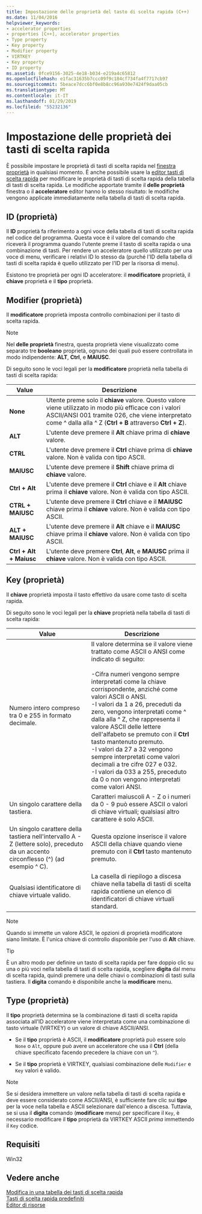 ```yaml
---
title: Impostazione delle proprietà del tasto di scelta rapida (C++)
ms.date: 11/04/2016
helpviewer_keywords:
- accelerator properties
- properties [C++], accelerator properties
- Type property
- Key property
- Modifier property
- VIRTKEY
- Key property
- ID property
ms.assetid: 0fce9156-3025-4e18-b034-e219a4c65812
ms.openlocfilehash: e1fac31635b7ccc09f9c184cf734fa4f7717cb97
ms.sourcegitcommit: 5beace7dcc6bf0e8b8cc96a930e7424f9daa05cb
ms.translationtype: MT
ms.contentlocale: it-IT
ms.lasthandoff: 01/29/2019
ms.locfileid: "55232136"
---
```

# <a name="setting-accelerator-properties"></a>Impostazione delle proprietà dei tasti di scelta rapida

È possibile impostare le proprietà di tasti di scelta rapida nel [finestra proprietà](/visualstudio/ide/reference/properties-window) in qualsiasi momento. È anche possibile usare la [editor tasti di scelta rapida](../windows/accelerator-editor.md) per modificare le proprietà di tasti di scelta rapida della tabella di tasti di scelta rapida. Le modifiche apportate tramite il **delle proprietà** finestra o il **acceleratore** editor hanno lo stesso risultato: le modifiche vengono applicate immediatamente nella tabella di tasti di scelta rapida.

## <a name="id-property"></a>ID (proprietà)

Il **ID** proprietà fa riferimento a ogni voce della tabella di tasti di scelta rapida nel codice del programma. Questa voce è il valore del comando che riceverà il programma quando l'utente preme il tasto di scelta rapida o una combinazione di tasti. Per rendere un acceleratore quello utilizzato per una voce di menu, verificare i relativi ID lo stesso da (purché l'ID della tabella di tasti di scelta rapida è quello utilizzato per l'ID per la risorsa di menu).

Esistono tre proprietà per ogni ID acceleratore: il **modificatore** proprietà, il **chiave** proprietà e il **tipo** proprietà.

## <a name="modifier-property"></a>Modifier (proprietà)

Il **modificatore** proprietà imposta controllo combinazioni per il tasto di scelta rapida.

> [!NOTE]
> Nel **delle proprietà** finestra, questa proprietà viene visualizzato come separato tre **booleano** proprietà, ognuno dei quali può essere controllata in modo indipendente: **ALT**, **Ctrl**, e **MAIUSC**.

Di seguito sono le voci legali per la **modificatore** proprietà nella tabella di tasti di scelta rapida:

   |Value|Descrizione|
   |-----------|-----------------|
   |**None**|Utente preme solo il **chiave** valore. Questo valore viene utilizzato in modo più efficace con i valori ASCII/ANSI 001 tramite 026, che viene interpretato come ^ dalla alla ^ Z (**Ctrl + B** attraverso **Ctrl + Z**).|
   |**ALT**|L'utente deve premere il **Alt** chiave prima di **chiave** valore.|
   |**CTRL**|L'utente deve premere il **Ctrl** chiave prima di **chiave** valore. Non è valida con tipo ASCII.|
   |**MAIUSC**|L'utente deve premere il **Shift** chiave prima di **chiave** valore.|
   |**Ctrl + Alt**|L'utente deve premere il **Ctrl** chiave e il **Alt** chiave prima il **chiave** valore. Non è valida con tipo ASCII.|
   |**CTRL + MAIUSC**|L'utente deve premere il **Ctrl** chiave e il **MAIUSC** chiave prima il **chiave** valore. Non è valida con tipo ASCII.|
   |**ALT + MAIUSC**|L'utente deve premere il **Alt** chiave e il **MAIUSC** chiave prima il **chiave** valore. Non è valida con tipo ASCII.|
   |**Ctrl + Alt + Maiusc**|L'utente deve premere **Ctrl**, **Alt**, e **MAIUSC** prima il **chiave** valore. Non è valida con tipo ASCII.|

## <a name="key-property"></a>Key (proprietà)

Il **chiave** proprietà imposta il tasto effettivo da usare come tasto di scelta rapida.

Di seguito sono le voci legali per la **chiave** proprietà nella tabella di tasti di scelta rapida:

   |Value|Descrizione|
   |-----------|-----------------|
   |Numero intero compreso tra 0 e 255 in formato decimale.|Il valore determina se il valore viene trattato come ASCII o ANSI come indicato di seguito:<br/><br/>-Cifra numeri vengono sempre interpretati come la chiave corrispondente, anziché come valori ASCII o ANSI.<br/>-I valori da 1 a 26, preceduti da zero, vengono interpretati come ^ dalla alla ^ Z, che rappresenta il valore ASCII delle lettere dell'alfabeto se premuto con il **Ctrl** tasto mantenuto premuto.<br/>-I valori da 27 a 32 vengono sempre interpretati come valori decimali a tre cifre 027 e 032.<br/>-I valori da 033 a 255, preceduto da 0 o non vengono interpretati come valori ANSI.|
   |Un singolo carattere della tastiera.|Caratteri maiuscoli A - Z o i numeri da 0 - 9 può essere ASCII o valori di chiave virtuali; qualsiasi altro carattere è solo ASCII.|
   |Un singolo carattere della tastiera nell'intervallo A - Z (lettere solo), preceduto da un accento circonflesso (^) (ad esempio ^ C).|Questa opzione inserisce il valore ASCII della chiave quando viene premuto con il **Ctrl** tasto mantenuto premuto.|
   |Qualsiasi identificatore di chiave virtuale valido.|La casella di riepilogo a discesa chiave nella tabella di tasti di scelta rapida contiene un elenco di identificatori di chiave virtuali standard.|

> [!NOTE]
> Quando si immette un valore ASCII, le opzioni di proprietà modificatore siano limitate. È l'unica chiave di controllo disponibile per l'uso di **Alt** chiave.

> [!TIP]
> È un altro modo per definire un tasto di scelta rapida per fare doppio clic su una o più voci nella tabella di tasti di scelta rapida, scegliere **digita** dal menu di scelta rapida, quindi premere una delle chiavi o combinazioni di tasti sulla tastiera. Il **digita** comando è disponibile anche la **modificare** menu.

## <a name="type-property"></a>Type (proprietà)

Il **tipo** proprietà determina se la combinazione di tasti di scelta rapida associata all'ID acceleratore viene interpretata come una combinazione di tasto virtuale (VIRTKEY) o un valore di chiave ASCII/ANSI.

- Se il **tipo** proprietà è ASCII, il **modificatore** proprietà può essere solo `None` o `Alt`, oppure può avere un acceleratore che usa il **Ctrl** (della chiave specificato facendo precedere la chiave con un `^`).

- Se il **tipo** proprietà è VIRTKEY, qualsiasi combinazione delle `Modifier` e `Key` valori è valido.

> [!NOTE]
> Se si desidera immettere un valore nella tabella di tasti di scelta rapida e deve essere considerato come ASCII/ANSI, è sufficiente fare clic sui **tipo** per la voce nella tabella e ASCII selezionare dall'elenco a discesa. Tuttavia, se si usa il **digita** comando (**modificare** menu) per specificare il `Key`, è necessario modificare il **tipo** proprietà da VIRTKEY ASCII *prima* immettendo il `Key` codice.

## <a name="requirements"></a>Requisiti

Win32

## <a name="see-also"></a>Vedere anche

[Modifica in una tabella dei tasti di scelta rapida](../windows/editing-in-an-accelerator-table.md)<br/>
[Tasti di scelta rapida predefiniti](../windows/predefined-accelerator-keys.md)<br/>
[Editor di risorse](../windows/resource-editors.md)<br/>
